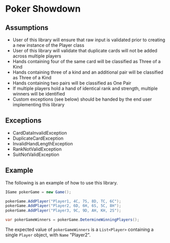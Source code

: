 # Poker Showdown

## Assumptions

* User of this library will ensure that raw input is validated prior to creating a new instance of the Player class
* User of this library will validate that duplicate cards will not be added across multiple players
* Hands containing four of the same card will be classified as Three of a Kind
* Hands containing three of a kind and an additional pair will be classified as Three of a Kind
* Hands containing two pairs will be classified as One Pair
* If multiple players hold a hand of identical rank and strength, multiple winners will be identified
* Custom exceptions (see below) should be handed by the end user implementing this library


## Exceptions

* CardDataInvalidException
* DuplicateCardException
* InvalidHandLengthException
* RankNotValidException
* SuitNotValidException

## Example

The following is an example of how to use this library. 

```cs
IGame pokerGame = new Game();

pokerGame.AddPlayer("Player1, 4C, 7S, 8D, TC, 6C");
pokerGame.AddPlayer("Player2, 6D, 6H, 6S, 5C, 8H");
pokerGame.AddPlayer("Player3, 9C, 9D, AH, KH, 2S");

var pokerGameWinners = pokerGame.DetermineWinningPlayers();
```

The expected value of `pokerGameWinners` is a `List<Player>` containing a single `Player` object, with `Name` "Player2".